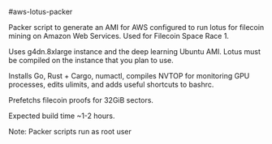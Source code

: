 #aws-lotus-packer

Packer script to generate an AMI for AWS configured to run lotus for filecoin mining on Amazon Web Services. Used for Filecoin Space Race 1.

Uses g4dn.8xlarge instance and the deep learning Ubuntu AMI. Lotus must be compiled on the instance that you plan to use.

Installs Go, Rust + Cargo, numactl, compiles NVTOP for monitoring GPU processes, edits ulimits, and adds useful shortcuts to bashrc.

Prefetchs filecoin proofs for 32GiB sectors.

Expected build time ~1-2 hours.

Note: Packer scripts run as root user
